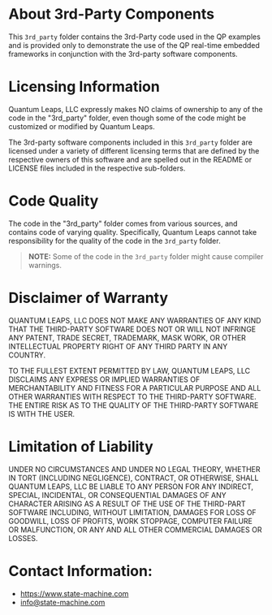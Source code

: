 # About 3rd-Party Components

This `3rd_party` folder contains the 3rd-Party code used in the
QP examples and is provided only to demonstrate the use of the QP
real-time embedded frameworks in conjunction with the 3rd-party
software components.


# Licensing Information

Quantum Leaps, LLC expressly makes NO claims of ownership to any of the
code in the "3rd_party" folder, even though some of the code might be
customized or modified by Quantum Leaps.

The 3rd-party software components included in this `3rd_party` folder
are licensed under a variety of different licensing terms that are
defined by the respective owners of this software and are spelled out
in the README or LICENSE files included in the respective sub-folders.


# Code Quality

The code in the "3rd_party" folder comes from various sources, and
contains code of varying quality. Specifically, Quantum Leaps cannot
take responsibility for the quality of the code in the `3rd_party`
folder.


> **NOTE:** Some of the code in the `3rd_party` folder might cause
compiler warnings.


# Disclaimer of Warranty

QUANTUM LEAPS, LLC DOES NOT MAKE ANY WARRANTIES OF ANY KIND THAT THE
THIRD-PARTY SOFTWARE DOES NOT OR WILL NOT INFRINGE ANY PATENT, TRADE
SECRET, TRADEMARK, MASK WORK, OR OTHER INTELLECTUAL PROPERTY RIGHT
OF ANY THIRD PARTY IN ANY COUNTRY.

TO THE FULLEST EXTENT PERMITTED BY LAW, QUANTUM LEAPS, LLC DISCLAIMS
ANY EXPRESS OR IMPLIED WARRANTIES OF MERCHANTABILITY AND FITNESS FOR
A PARTICULAR PURPOSE AND ALL OTHER WARRANTIES WITH RESPECT TO THE
THIRD-PARTY SOFTWARE. THE ENTIRE RISK AS TO THE QUALITY OF THE
THIRD-PARTY SOFTWARE IS WITH THE USER.


# Limitation of Liability

UNDER NO CIRCUMSTANCES AND UNDER NO LEGAL THEORY, WHETHER IN TORT
(INCLUDING NEGLIGENCE), CONTRACT, OR OTHERWISE, SHALL QUANTUM LEAPS,
LLC BE LIABLE TO ANY PERSON FOR ANY INDIRECT, SPECIAL, INCIDENTAL,
OR CONSEQUENTIAL DAMAGES OF ANY CHARACTER ARISING AS A RESULT OF
THE USE OF THE THIRD-PART SOFTWARE INCLUDING, WITHOUT LIMITATION,
DAMAGES FOR LOSS OF GOODWILL, LOSS OF PROFITS, WORK STOPPAGE, COMPUTER
FAILURE OR MALFUNCTION, OR ANY AND ALL OTHER COMMERCIAL DAMAGES OR
LOSSES.


# Contact Information:

- https://www.state-machine.com
- info@state-machine.com
 